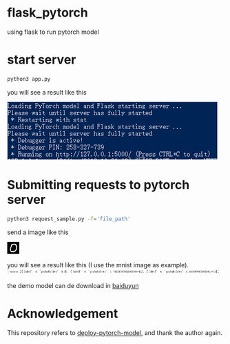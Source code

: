 # flask_pytorch
using flask to run pytorch model

# start server
```sh
python3 app.py
```
you will see a result like this

![flask](img/flask.jpg)
# Submitting requests to pytorch server
```sh
python3 request_sample.py -f='file_path'
```
send a image like this

![send_image](img/1.jpg)

you will see a result like this (I use the mnist image as example).
![image](img/result.jpg)

the demo model can de download in [baiduyun](https://pan.baidu.com/s/1Y5zmNoo9ZGTfLmx5Plr83A)
# Acknowledgement
This repository refers to [deploy-pytorch-model](https://github.com/L1aoXingyu/deploy-pytorch-model), and thank the author again.